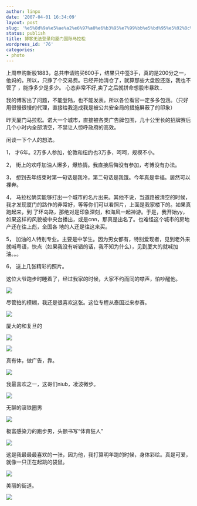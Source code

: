 ```yaml
---
author: linpx
date: '2007-04-01 16:34:09'
layout: post
slug: '%e5%8d%9a%e5%ae%a2%e6%97%a0%e6%b3%95%e7%99%bb%e5%bd%95%e5%92%8c%e5%8e%a6%e9%97%a8%e5%9b%bd%e9%99%85%e9%a9%ac%e6%8b%89%e6%9d%be'
status: publish
title: 博客无法登录和厦门国际马拉松
wordpress_id: '76'
categories:
- photo
---
```


上周申购新股1883，总共申请购买600手，结果只中签3手，真的是200分之一，他妈的。所以，只挣了个交易费。已经开始清仓了，就算那些大盘股还涨，我也不管了
，能挣多少是多少。 心态非常不好,卖了之后就拼命想股市暴跌..

  

  

我的博客出了问题，不能登陆，也不能发表。所以各位看官一定多多包涵。（只好用很慢很慢的代理，直接给我造成我是被公共安全局的措施屏蔽了的印象）

  
  
  
  
  
  
  
  
  
  
  
  
  
  
  
  
  
  
  
  
  
  
  
  
  
  
  
  
  
  
  
  
  
  
  
  
  
  
  
  
  
  
  
  
  
  
  
  
  
  
  
  
  
  
  
  
  
  
  
  
  
  
  

  
  
  
  
  
  
  
  
  
  
  
  
  
  
  
  
  
  
  
  
  
  
  
  
  
  
  
  
  
  
  
  
  
  
  
  
  
  
  
  
  
  
  
  
  
  
  
  
  
  
  
  
  
  
  
  
  
  
  
  
  
  
  
  

昨天厦门马拉松。诺大一个城市，直接被各类广告牌包围，几十公里长的招牌赛后几个小时内全部清空，不禁让人惊呼政府的高效。

  
  
  
  
  
  
  
  
  
  
  
  
  
  
  
  
  
  
  
  
  
  
  
  
  
  
  
  
  
  
  
  
  
  
  
  
  
  
  
  
  
  
  
  
  
  
  
  
  
  
  
  
  
  
  
  
  
  
  
  
  
  
  

闲谈一下个人的想法。

  
  
  
  
  
  
  
  
  
  
  
  
  
  
  
  
  
  
  
  
  
  
  
  
  
  
  
  
  
  
  
  
  
  
  
  
  
  
  
  
  
  
  
  
  
  
  
  
  
  
  
  
  
  
  
  
  
  
  
  
  
  
  

1， 才6年。2万多人参加，伦敦和纽约也3万多，呵呵，规模不小。

  
  
  
  
  
  
  
  
  
  
  
  
  
  
  
  
  
  
  
  
  
  
  
  
  
  
  
  
  
  
  
  
  
  
  
  
  
  
  
  
  
  
  
  
  
  
  
  
  
  
  
  
  
  
  
  
  
  
  
  
  
  
  

2， 街上的欢呼加油人爆多，爆热情。我直接后悔没有参加，考博没有办法。

  
  
  
  
  
  
  
  
  
  
  
  
  
  
  
  
  
  
  
  
  
  
  
  
  
  
  
  
  
  
  
  
  
  
  
  
  
  
  
  
  
  
  
  
  
  
  
  
  
  
  
  
  
  
  
  
  
  
  
  
  
  
  

3， 想到去年结束时第一句话是我冷，第二句话是我饿。今年真是幸福。居然可以裸奔。

  
  
  
  
  
  
  
  
  
  
  
  
  
  
  
  
  
  
  
  
  
  
  
  
  
  
  
  
  
  
  
  
  
  
  
  
  
  
  
  
  
  
  
  
  
  
  
  
  
  
  
  
  
  
  
  
  
  
  
  
  
  
  

4， 马拉松确实能够打出一个城市的名片出来。其他不说，当道路被清空的时候，我才发现厦门的路作的非常好，等等你们可以看照片，上面是我家楼下的。如果真跑起来，到
了环岛路，那绝对是印象深刻，和海风一起神游。于是，我开始yy，如果这样的风貌被中央台播出，或是cnn，那真是出名了。也难怪这个城市的房地产还在往上彪，全国各
地的人还是往这来买。

  
  
  
  
  
  
  
  
  
  
  
  
  
  
  
  
  
  
  
  
  
  
  
  
  
  
  
  
  
  
  
  
  
  
  
  
  
  
  
  
  
  
  
  
  
  
  
  
  
  
  
  
  
  
  
  
  
  
  
  
  
  
  

5， 加油的人特别专业。主要是中学生。因为男女都有，特别爱现者，见到老外来就喊粤语，快点（如果我没有听错的话，我不知为什么），见到厦大的就喊加油。。。

  
  
  
  
  
  
  
  
  
  
  
  
  
  
  
  
  
  
  
  
  
  
  
  
  
  
  
  
  
  
  
  
  
  
  
  
  
  
  
  
  
  
  
  
  
  
  
  
  
  
  
  
  
  
  
  
  
  
  
  
  
  
  

6， 送上几张精彩的照片。

  
  
  
  
  
  
  
  
  
  
  
  
  
  
  
  
  
  
  
  
  
  
  
  
  
  
  
  
  
  
  
  
  
  
  
  
  
  
  
  
  
  
  
  
  
  
  
  
  
  
  
  
  
  
  
  
  
  
  
  
  
  
  
这位大爷跑步时睡着了，经过我家的时候，大家不约而同的噤声，怕吵醒他。

  

![](http://farm1.static.flickr.com/187/441710469_b6584a261a.jpg?v=0)

  
尽管拍的模糊，我还是很喜欢这张。这位专程从泰国过来参赛。

  

![](http://farm1.static.flickr.com/188/441707852_35a30b8d04.jpg?v=0)

  
厦大的和复旦的

  

![](http://farm1.static.flickr.com/194/440904619_5ea33c9f2f.jpg?v=0)

  

![](http://farm1.static.flickr.com/168/440920757_6c90434fc4.jpg?v=0)

  
真有体，做广告，靠。

  

![](http://farm1.static.flickr.com/202/440917377_0ca76b875b.jpg?v=0)

  
我最喜欢之一，这哥们niub，凌波微步。

  

![](http://farm1.static.flickr.com/202/440892713_d3734b97bb.jpg?v=0)

  
无聊的滚铁圈男

  

![](http://farm1.static.flickr.com/189/440885995_4d38418a93.jpg?v=0)

  
极富感染力的跑步男，头额书写“体育狂人”

  

![](http://farm1.static.flickr.com/210/440879580_bc0cd2a3a0.jpg?v=0)

  
这是我最最最喜欢的一张，因为他，我打算明年跑的时候，身体彩绘。真是可爱，就像一只正在起跳的袋鼠。

  

![](http://farm1.static.flickr.com/205/440487491_440a40d0e2.jpg?v=0)

  

美丽的街道。

  

![](http://farm1.static.flickr.com/169/440487029_0e11abcd5e.jpg?v=0)

  

  

  

  

  

  

  

